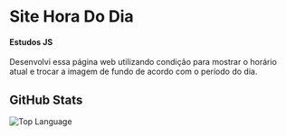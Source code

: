 # Site Hora Do Dia

#### Estudos JS
Desenvolvi essa página web utilizando condição para mostrar o horário atual e trocar a imagem de fundo de acordo com o período do dia.

## GitHub Stats

![Top Language](https://github-readme-stats.vercel.app/api/top-langs/?username=Carolina-Zampieri&repo=siteHoraDoDia&langs_count=3)

